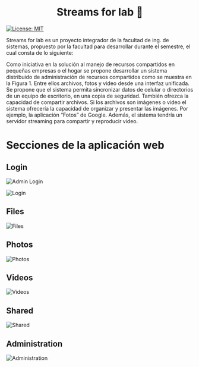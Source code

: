 <h1 align="center">Streams for lab 👋</h1>
<p>
  <a href="#" target="_blank">
    <img alt="License: MIT" src="https://img.shields.io/badge/License-GPL-yellow.svg" />
  </a>
</p>

Streams for lab es un proyecto integrador de la facultad de ing. de sistemas, propuesto por la facultad para desarrollar durante el semestre, el cual consta de lo siguiente:

Como iniciativa en la solución al manejo de recursos compartidos en pequeñas empresas o el hogar se propone desarrollar un sistema distribuido de administración de recursos compartidos como se muestra en la Figura 1. Entre ellos archivos, fotos y video desde una interfaz unificada. Se propone que el sistema permita sincronizar datos de celular o directorios de un equipo de escritorio, en una copia de seguridad. También ofrezca la capacidad de compartir archivos. Si los archivos son imágenes o video el sistema ofrecería la capacidad de organizar y presentar las imágenes. Por ejemplo, la aplicación “Fotos” de Google. Además, el sistema tendría un servidor streaming para compartir y reproducir video.

# Secciones de la aplicación web
## Login
![Admin Login](https://firebasestorage.googleapis.com/v0/b/files-service.appspot.com/o/images%2FLogin%20admin.png?alt=media&token=06f93f06-91c6-4171-84f2-fcbfcbcaa3e1)

![Login](https://firebasestorage.googleapis.com/v0/b/files-service.appspot.com/o/images%2Flogin.png?alt=media&token=9a4a1c88-e001-4d15-9fab-e8ac6d8d1bdd)
## Files
![Files](https://firebasestorage.googleapis.com/v0/b/files-service.appspot.com/o/images%2Ffiles.png?alt=media&token=ce3fda2c-2ec8-48d7-84b4-f91daab9604d)
## Photos
![Photos](https://firebasestorage.googleapis.com/v0/b/files-service.appspot.com/o/images%2FPhotos.png?alt=media&token=a61f7073-e485-4f1e-be7b-7ffbc815f782)
## Videos
![Videos](https://firebasestorage.googleapis.com/v0/b/files-service.appspot.com/o/images%2FVideos.png?alt=media&token=984be8d4-0c86-41df-b842-0e05cf4ff29f)
## Shared
![Shared](https://firebasestorage.googleapis.com/v0/b/files-service.appspot.com/o/images%2FShared.png?alt=media&token=db4d3bf2-a49a-48f5-ae17-7f379b66b792)

## Administration
![Administration](https://firebasestorage.googleapis.com/v0/b/files-service.appspot.com/o/images%2Fadminiustration.png?alt=media&token=2d8594ad-03d5-4038-9849-889e991c5855)
